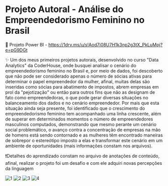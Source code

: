# Projeto Autoral - Análise do Empreendedorismo Feminino no Brasil

📄 Projeto Power BI - https://1drv.ms/u/s!Aod7i08U7H1k3np2g3tX_PkLuMpj?e=pG9DGt

✨ Um dos meus primeiros projetos autorais, desenvolvido no curso "Data Analytics" da CoderHouse, onde busquei analisar o cenário do empreendedorismo feminino no Brasil e, por meio de dados, foi descoberto que não pode ser considerado apenas o número de sócias ativas para determinar o papel empreendedor da mulher, afinal, muitas delas são inseridas como sócias para abatimento de impostos, abrem empresas em prol da "pejotização" ou então para outros fins que não as designam de fato como empreendedoras, o que pode gerar diversas situações no balanceamento dos dados e no cenário empreendedor. Por mais que esta situação ainda seja presente, foi identificado que o crescimento do empreendedorismo feminino tem acompanhado uma linha crescente, além de superar em determinados momentos o número de empreendedores masculinos computados, demonstrando que mesmo perante um cenário social problemático, o avanço contra a concentração de empresas na mão de homens está sendo contornado e as mulheres têm encontrado maneiras de sobrepor o estereótipo imposto a elas e transformar este cenário em um ambiente de oportunidades (mais informações constam nos arquivos).

❗Detalhes do aprendizado constam no arquivo de anotações de conteúdo, afinal, realizar o projeto foi um desafio e com ele adquiri novas percepções da linguagem

![1](https://media.licdn.com/dms/image/D4D22AQGUw5Tb3Ftelg/feedshare-shrink_2048_1536/0/1713836777691?e=1717027200&v=beta&t=OSrz-9p-aCLUT9LMGGL3glzyE7am50j4M9aEv815un0)
![2](https://media.licdn.com/dms/image/D4D22AQHMjkhxtUSVcA/feedshare-shrink_2048_1536/0/1713836777676?e=1717027200&v=beta&t=F_AYaR8_cV4QieUMQCC1YzwFZipqZjvygfgNMZhM-2M)
![3](https://media.licdn.com/dms/image/D4D22AQFxsUK5eiC1Rg/feedshare-shrink_2048_1536/0/1713836777701?e=1717027200&v=beta&t=Yoqg5wbSpC6TwKzsUPluw3uTIsWprMe-9vSYfIOtoOU)
![4](https://media.licdn.com/dms/image/D4D22AQE9MEHS05fepg/feedshare-shrink_2048_1536/0/1713836777773?e=1717027200&v=beta&t=DtEMVUxEUa4DEu6imQtvBhcCl8dRwLhDTrmOXYPCais)

